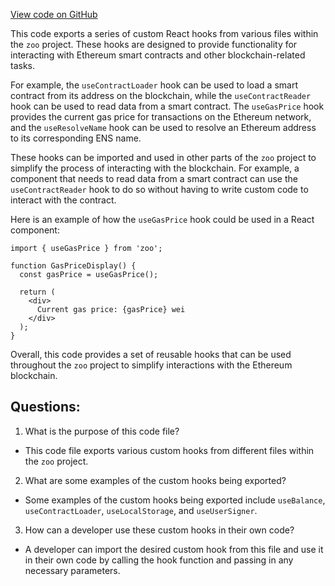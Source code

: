 [View code on GitHub](zoo-labs/zoo/blob/master/lab/src/hooks/index.js)

This code exports a series of custom React hooks from various files within the `zoo` project. These hooks are designed to provide functionality for interacting with Ethereum smart contracts and other blockchain-related tasks.

For example, the `useContractLoader` hook can be used to load a smart contract from its address on the blockchain, while the `useContractReader` hook can be used to read data from a smart contract. The `useGasPrice` hook provides the current gas price for transactions on the Ethereum network, and the `useResolveName` hook can be used to resolve an Ethereum address to its corresponding ENS name.

These hooks can be imported and used in other parts of the `zoo` project to simplify the process of interacting with the blockchain. For example, a component that needs to read data from a smart contract can use the `useContractReader` hook to do so without having to write custom code to interact with the contract.

Here is an example of how the `useGasPrice` hook could be used in a React component:

```
import { useGasPrice } from 'zoo';

function GasPriceDisplay() {
  const gasPrice = useGasPrice();

  return (
    <div>
      Current gas price: {gasPrice} wei
    </div>
  );
}
```

Overall, this code provides a set of reusable hooks that can be used throughout the `zoo` project to simplify interactions with the Ethereum blockchain.
## Questions: 
 1. What is the purpose of this code file?
- This code file exports various custom hooks from different files within the `zoo` project.

2. What are some examples of the custom hooks being exported?
- Some examples of the custom hooks being exported include `useBalance`, `useContractLoader`, `useLocalStorage`, and `useUserSigner`.

3. How can a developer use these custom hooks in their own code?
- A developer can import the desired custom hook from this file and use it in their own code by calling the hook function and passing in any necessary parameters.
